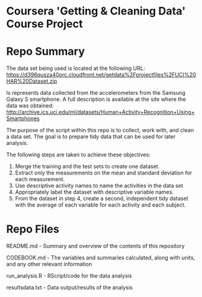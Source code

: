 # Coursera 'Getting &amp; Cleaning Data' Course Project


# Repo Summary

The data set being used is located at the following URL: https://d396qusza40orc.cloudfront.net/getdata%2Fprojectfiles%2FUCI%20HAR%20Dataset.zip

Is represents data collected from the accelerometers from the Samsung Galaxy S smartphone. A full description is available at the site where the data was obtained:
http://archive.ics.uci.edu/ml/datasets/Human+Activity+Recognition+Using+Smartphones

The purpose of the script within this repo is to collect, work with, and clean a data set. The goal is to prepare tidy data that can be used for later analysis. 

The following steps are taken to achieve these objectives:

1. Merge the training and the test sets to create one dataset.
2. Extract only the measurements on the mean and standard deviation for each measurement.
3. Use descriptive activity names to name the activities in the data set
4. Appropriately label the dataset with descriptive variable names.
5. From the dataset in step 4, create a second, independent tidy dataset with the average of each variable for each activity and each subject.

# Repo Files

README.md       - Summary and overview of the contents of this repository

CODEBOOK.md     - The variables and summaries calculated, along with units, and any other relevant information

run_analysis.R  - RScript/code for the data analysis

resultsdata.txt - Data output/results of the analysis
